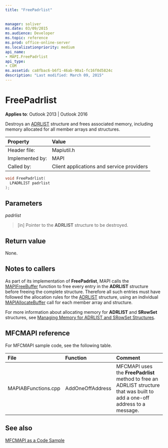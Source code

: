 ```yaml
---
title: "FreePadrlist"
 
 
manager: soliver
ms.date: 03/09/2015
ms.audience: Developer
ms.topic: reference
ms.prod: office-online-server
ms.localizationpriority: medium
api_name:
- MAPI.FreePadrlist
api_type:
- COM
ms.assetid: ca8fbac6-b6f1-46ab-90a1-fc16f0d5824c
description: "Last modified: March 09, 2015"
---
```


# FreePadrlist

  
  
**Applies to**: Outlook 2013 | Outlook 2016 
  
Destroys an [ADRLIST](adrlist.md) structure and frees associated memory, including memory allocated for all member arrays and structures. 
  
|Property |Value |
|:-----|:-----|
|Header file:  <br/> |Mapiutil.h  <br/> |
|Implemented by:  <br/> |MAPI  <br/> |
|Called by:  <br/> |Client applications and service providers  <br/> |
   
```cpp
void FreePadrlist(
  LPADRLIST padrlist
);
```

## Parameters

 _padrlist_
  
> [in] Pointer to the **ADRLIST** structure to be destroyed. 
    
## Return value

None.
  
## Notes to callers

As part of its implementation of **FreePadrlist**, MAPI calls the [MAPIFreeBuffer](mapifreebuffer.md) function to free every entry in the **ADRLIST** structure before freeing the complete structure. Therefore all such entries must have followed the allocation rules for the [ADRLIST](adrlist.md) structure, using an individual [MAPIAllocateBuffer](mapiallocatebuffer.md) call for each member array and structure. 
  
For more information about allocating memory for **ADRLIST** and **SRowSet** structures, see [Managing Memory for ADRLIST and SRowSet Structures](managing-memory-for-adrlist-and-srowset-structures.md). 
  
## MFCMAPI reference

For MFCMAPI sample code, see the following table.
  
|**File**|**Function**|**Comment**|
|:-----|:-----|:-----|
|MAPIABFunctions.cpp  <br/> |AddOneOffAddress  <br/> |MFCMAPI uses the **FreePadrlist** method to free an ADRLIST structure that was built to add a one-off address to a message. |
   
## See also



[MFCMAPI as a Code Sample](mfcmapi-as-a-code-sample.md)

